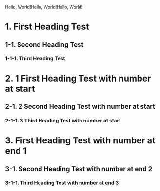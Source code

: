 Hello, World!Hello, World!Hello, World!


# 1. First Heading Test
## 1-1. Second Heading Test
### 1-1-1. Third Heading Test
# 2. 1 First Heading Test with number at start
## 2-1. 2 Second Heading Test with number at start
### 2-1-1. 3 Third Heading Test with number at start
# 3. First Heading Test with number at end 1
## 3-1. Second Heading Test with number at end 2
### 3-1-1. Third Heading Test with number at end 3
